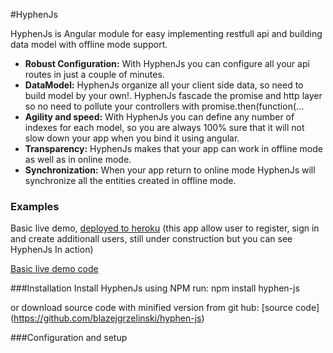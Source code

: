 #HyphenJs

HyphenJs is Angular module for easy implementing restfull api and building data model with offline mode support.

* **Robust Configuration:** With HyphenJs you can configure all your api routes in just a couple of minutes.
* **DataModel:** HyphenJs organize all your client side data, so need to build model by your own!. HyphenJs fascade the promise and http layer so no need to pollute your controllers with promise.then(function(...
* **Agility and speed:** With HyphenJs you can define any number of indexes for each model, so you are always 100% sure that it will not slow down your app when you bind it using angular.
* **Transparency:** HyphenJs makes that your app can work in offline mode as well as in online mode.
* **Synchronization:** When your app return to online mode HyphenJs will synchronize all the entities created in offline mode.

### Examples

Basic live demo, [deployed to heroku](https://hyphen-js.herokuapp.com/#/sign_in) (this app allow user to register, sign in and create additionall users, still under construction but you can see HyphenJs In action)

[Basic live demo code ](https://github.com/blazej-g/hyphen-js-example)

###Installation
Install HyphenJs using NPM run:
npm install hyphen-js

or download source code with minified version from git hub:
[source code] (https://github.com/blazejgrzelinski/hyphen-js)

###Configuration and setup



